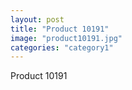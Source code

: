```yaml
---
layout: post
title: "Product 10191"
image: "product10191.jpg"
categories: "category1"
---
```

Product 10191
